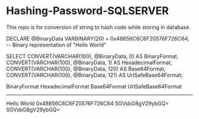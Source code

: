 # Hashing-Password-SQLSERVER
This repo is for conversion of string to hash code while storing in database.


DECLARE @BinaryData VARBINARY(20) = 0x48656C6C6F20576F726C64; -- Binary representation of "Hello World"

SELECT 
    CONVERT(VARCHAR(100), @BinaryData, 0) AS BinaryFormat,
    CONVERT(VARCHAR(100), @BinaryData, 1) AS HexadecimalFormat,
    CONVERT(VARCHAR(100), @BinaryData, 120) AS Base64Format,
    CONVERT(VARCHAR(100), @BinaryData, 121) AS UrlSafeBase64Format;


BinaryFormat         HexadecimalFormat    Base64Format    UrlSafeBase64Format
-------------------- -------------------- --------------- --------------------
Hello World          0x48656C6C6F20576F726C64   SGVsbG8gV29ybGQ=   SGVsbG8gV29ybGQ=
